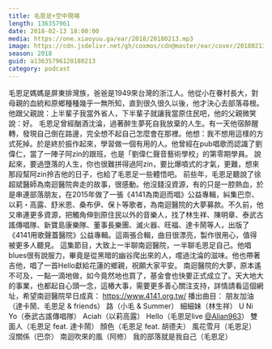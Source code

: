```yaml
---
title: 毛恩足+空中現場
length: 136357961
date: 2018-02-13 18:00:00
media: https://one.xiaoyuu.ga/ear/2018/20180213.mp3
image: https://cdn.jsdelivr.net/gh/coxmos/cdn@master/ear/cover/20180213.jpeg
season: 2018
guid: a13635796120180213
category: podcast
---
```


毛恩足媽媽是屏東排灣族，爸爸是1949來台灣的浙江人。他從小在眷村長大，對母親的血統和原鄉種種幾乎一無所知，直到很久很久以後，他才決心去部落尋根。他跟父親說：上半輩子我當外省人，下半輩子就讓我當原住民吧，他的父親微笑說：好。
毛恩足曾經酗酒沈淪，過著醉生夢死自我放棄的人生。有一天他宿醉醒轉，發現自己倒在路邊，完全想不起自己怎麼會在那裡。他想：我不想用這樣的方式死掉。於是終於振作起來，學習做一個有用的人。他曾經在pub唱歌而認識了劉偉仁，當了一陣子阿zin的跟班，也是「劉偉仁聲音藝術學校」的第零期學員。
說起來，要過墮落的人生，你也很難拼得過阿zin，要比爆噴式的才氣，更難，想來那段幫阿zin拎吉他的日子，也給了毛恩足一些體悟吧。
前些年，毛恩足聽說了徐超斌醫師為南迴醫院奔走的故事，很感動。他沒錢沒資源，有的只是一腔熱血，於是串連部落朋友，在2015年做了一張《4141為南迴而唱》公益專輯，糾集巴奈、以莉・高露、舒米恩、桑布伊、保卜等歌者，為南迴醫院的大夢募款。不久前，他又串連更多資源，把觸角伸到原住民以外的音樂人，找了林生祥、陳明章、泰武古謠傳唱隊、新寶島康樂隊、董事長樂團、滅火器、旺福、達卡鬧等人，出版了《4141用歌聲蓋醫院》公益專輯。這兩張合輯，曲目很漂亮，製作很用心，值得被更多人聽見。
這集節目，大致上一半聊南迴醫院，一半聊毛恩足自己。他唱blues很有說服力，畢竟是從黑暗的幽谷爬出來的人，嚐過沈淪的滋味。他也帶著吉他，唱了一首Hello獻給花蓮的鄉親，祝願大家平安。
南迴醫院的大夢，原本遙不可及，一點一滴地做，如今竟然地也買了，基金會也快要正式成立了。天大地大的事業，也都起自心頭一念，這樁大事，需要更多善心關注支持，詳情請看這個網址，希望南迴醫院早日成真：
<a href="https://l.facebook.com/l.php?u=https%3A%2F%2Fwww.4141.org.tw%2F&amp;h=ATNSzIg_weqazetWmtGMDtnFuQer6WJznvH1qV1kEPGMpcxLULLQnXyeJtlS5UXjI3Gw8FbO_VJ56krdhsQKPYZfg0PpfSyP54-FRkaJz4BSkd6vw1aqKKYH4Dmv8qytmnHgWY8aNYAgYWssajhw_Qd2PHO5gnUqQPF1kZU__l77ugZ6wW57EHphJTpcJrvWQ2KiwglKig9Ms_5ex4kC5jztS9PUMkRyGSXo8HdsDUGrZNxyAGaVFPMscrJkwOtKKFJR-nzvew">https://www.4141.org.tw/</a>
播出曲目：
朋友加油（達卡鬧、毛恩足 &amp; friends）
路（小毛 &amp; Summer）
細細妹（林生祥）
U Ni Yo（泰武古謠傳唱隊）
Aciah（以莉高露）
Hello（毛恩足live <a href="http://twitter.com/Alian963">@Alian963</a>）
雙面人（毛恩足 feat. 達卡鬧）
顏色（毛恩足 feat. 胡德夫）
風花雪月（毛恩足）
沒關係（巴奈）
南迴吹來的風（阿修）
我的部落就是我自己（毛恩足）

